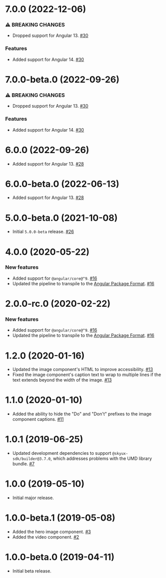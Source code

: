 # 7.0.0 (2022-12-06)

### ⚠ BREAKING CHANGES

- Dropped support for Angular 13. [#30](https://github.com/blackbaud/skyux-lib-media/pull/30)

### Features

- Added support for Angular 14. [#30](https://github.com/blackbaud/skyux-lib-media/pull/30)

# 7.0.0-beta.0 (2022-09-26)

### ⚠ BREAKING CHANGES

- Dropped support for Angular 13. [#30](https://github.com/blackbaud/skyux-lib-media/pull/30)

### Features

- Added support for Angular 14. [#30](https://github.com/blackbaud/skyux-lib-media/pull/30)

# 6.0.0 (2022-09-26)

- Added support for Angular 13. [#28](https://github.com/blackbaud/skyux-lib-media/pull/28)

# 6.0.0-beta.0 (2022-06-13)

- Added support for Angular 13. [#28](https://github.com/blackbaud/skyux-lib-media/pull/28)

# 5.0.0-beta.0 (2021-10-08)

- Initial `5.0.0-beta` release. [#26](https://github.com/blackbaud/skyux-lib-media/pull/26)

# 4.0.0 (2020-05-22)

### New features

- Added support for `@angular/core@^9`. [#16](https://github.com/blackbaud/skyux-lib-media/pull/16)
- Updated the pipeline to transpile to the [Angular Package Format](https://docs.google.com/document/d/1CZC2rcpxffTDfRDs6p1cfbmKNLA6x5O-NtkJglDaBVs/preview). [#16](https://github.com/blackbaud/skyux-lib-media/pull/16)

# 2.0.0-rc.0 (2020-02-22)

### New features

- Added support for `@angular/core@^9`. [#16](https://github.com/blackbaud/skyux-lib-media/pull/16)
- Updated the pipeline to transpile to the [Angular Package Format](https://docs.google.com/document/d/1CZC2rcpxffTDfRDs6p1cfbmKNLA6x5O-NtkJglDaBVs/preview). [#16](https://github.com/blackbaud/skyux-lib-media/pull/16)

# 1.2.0 (2020-01-16)

- Updated the image component's HTML to improve accessibility. [#13](https://github.com/blackbaud/skyux-lib-media/pull/13)
- Fixed the image component's caption text to wrap to multiple lines if the text extends beyond the width of the image. [#13](https://github.com/blackbaud/skyux-lib-media/pull/13)

# 1.1.0 (2020-01-10)

- Added the ability to hide the "Do" and "Don't" prefixes to the image component captions. [#11](https://github.com/blackbaud/skyux-lib-media/pull/11)

# 1.0.1 (2019-06-25)

- Updated development dependencies to support `@skyux-sdk/builder@3.7.0`, which addresses problems with the UMD library bundle. [#7](https://github.com/blackbaud/skyux-lib-media/pull/7)

# 1.0.0 (2019-05-10)

- Initial major release.

# 1.0.0-beta.1 (2019-05-08)

- Added the hero image component. [#3](https://github.com/blackbaud/skyux-lib-media/pull/3)
- Added the video component. [#2](https://github.com/blackbaud/skyux-lib-media/pull/2)

# 1.0.0-beta.0 (2019-04-11)

- Initial beta release.
